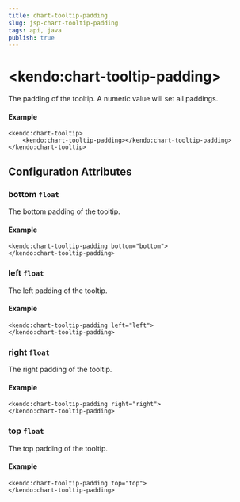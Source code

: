 ```yaml
---
title: chart-tooltip-padding
slug: jsp-chart-tooltip-padding
tags: api, java
publish: true
---
```


# \<kendo:chart-tooltip-padding\>

The padding of the tooltip. A numeric value will set all paddings.

#### Example
    <kendo:chart-tooltip>
        <kendo:chart-tooltip-padding></kendo:chart-tooltip-padding>
    </kendo:chart-tooltip>

## Configuration Attributes

### bottom `float`

The bottom padding of the tooltip.

#### Example
    <kendo:chart-tooltip-padding bottom="bottom">
    </kendo:chart-tooltip-padding>

### left `float`

The left padding of the tooltip.

#### Example
    <kendo:chart-tooltip-padding left="left">
    </kendo:chart-tooltip-padding>

### right `float`

The right padding of the tooltip.

#### Example
    <kendo:chart-tooltip-padding right="right">
    </kendo:chart-tooltip-padding>

### top `float`

The top padding of the tooltip.

#### Example
    <kendo:chart-tooltip-padding top="top">
    </kendo:chart-tooltip-padding>

